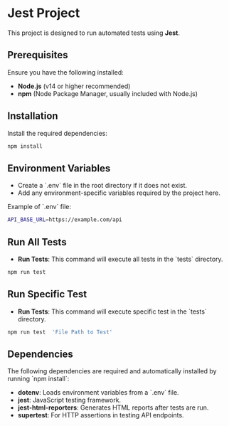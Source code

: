 # Jest Project

This project is designed to run automated tests using **Jest**.

## Prerequisites

Ensure you have the following installed:

- **Node.js** (v14 or higher recommended)
- **npm** (Node Package Manager, usually included with Node.js)

## Installation

Install the required dependencies:

```bash {"id":"01JC3CSPGDCKQFM8JCFA546PF1"}
npm install
```

## Environment Variables

- Create a \`.env\` file in the root directory if it does not exist.
- Add any environment-specific variables required by the project here.

Example of \`.env\` file:

```sh {"id":"01JC3CSPGDCKQFM8JCFAAQD5RQ"}
API_BASE_URL=https://example.com/api
```

## Run All Tests

- **Run Tests**: This command will execute all tests in the \`tests\` directory.

```bash {"id":"01JC3CSPGDCKQFM8JCFEANS5RF"}
npm run test
```

## Run Specific Test

- **Run Tests**: This command will execute specific test in the \`tests\` directory.

```bash {"id":"01JC3D4P8VPNR3D0WAERRXQDQA"}
npm run test  'File Path to Test'
```

## Dependencies

The following dependencies are required and automatically installed by running \`npm install\`:

- **dotenv**: Loads environment variables from a \`.env\` file.
- **jest**: JavaScript testing framework.
- **jest-html-reporters**: Generates HTML reports after tests are run.
- **supertest**: For HTTP assertions in testing API endpoints.
